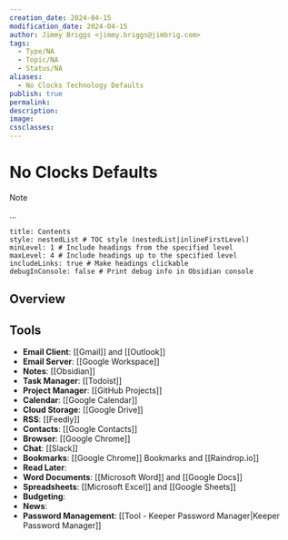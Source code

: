 ```yaml
---
creation_date: 2024-04-15
modification_date: 2024-04-15
author: Jimmy Briggs <jimmy.briggs@jimbrig.com>
tags:
  - Type/NA
  - Topic/NA
  - Status/NA
aliases:
  - No Clocks Technology Defaults
publish: true
permalink:
description:
image:
cssclasses:
---
```


# No Clocks Defaults

> [!NOTE]
> ...

```table-of-contents
title: Contents 
style: nestedList # TOC style (nestedList|inlineFirstLevel)
minLevel: 1 # Include headings from the specified level
maxLevel: 4 # Include headings up to the specified level
includeLinks: true # Make headings clickable
debugInConsole: false # Print debug info in Obsidian console
```

## Overview

## Tools

- **Email Client**: [[Gmail]] and [[Outlook]]
- **Email Server**: [[Google Workspace]]
- **Notes**: [[Obsidian]]
- **Task Manager**: [[Todoist]]
- **Project Manager**: [[GitHub Projects]]
- **Calendar**: [[Google Calendar]]
- **Cloud Storage**: [[Google Drive]]
- **RSS**: [[Feedly]]
- **Contacts**: [[Google Contacts]]
- **Browser**: [[Google Chrome]]
- **Chat**: [[Slack]]
- **Bookmarks**: [[Google Chrome]] Bookmarks and [[Raindrop.io]]
- **Read Later**: 
- **Word Documents**: [[Microsoft Word]] and [[Google Docs]]
- **Spreadsheets**: [[Microsoft Excel]] and [[Google Sheets]]
- **Budgeting**:
- **News**:
- **Password Management**: [[Tool - Keeper Password Manager|Keeper Password Manager]]